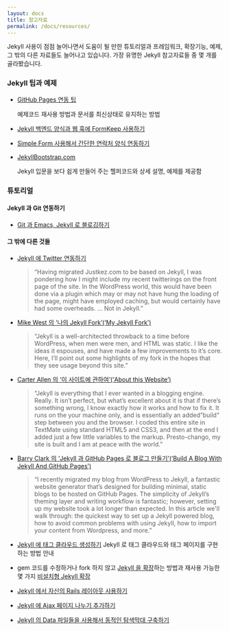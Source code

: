```yaml
---
layout: docs
title: 참고자료
permalink: /docs/resources/
---
```


Jekyll 사용이 점점 늘어나면서 도움이 될 만한 튜토리얼과 프레임워크, 확장기능, 예제, 그 밖의 다른 자료들도 늘어나고 있습니다. 가장 유명한 Jekyll 참고자료들 중 몇 개를 골라봤습니다.

### Jekyll 팁과 예제

- [GitHub Pages 연동 팁](https://gist.github.com/2890453)

  예제코드 재사용 방법과 문서를 최신상태로 유지하는 방법

- [Jekyll 백엔드 양식과 웹 훅에 FormKeep 사용하기](https://formkeep.com/)
- [Simple Form 사용해서 간단한 연락처 양식
  연동하기](http://getsimpleform.com/)
- [JekyllBootstrap.com](http://jekyllbootstrap.com)

  Jekyll 입문을 보다 쉽게 만들어 주는 헬퍼코드와 상세 설명,
  예제를 제공함

### 튜토리얼

#### Jekyll 과 Git 연동하기

- [Git 과 Emacs, Jekyll 로 블로깅하기](http://metajack.im/2009/01/23/blogging-with-git-emacs-and-jekyll/)

#### 그 밖에 다른 것들

- [Jekyll 에 Twitter 연동하기](http://www.justkez.com/integrating-twitter-with-jekyll/)
  > “Having migrated Justkez.com to be based on Jekyll, I was pondering how I might include my recent twitterings on the front page of the site. In the WordPress world, this would have been done via a plugin which may or may not have hung the loading of the page, might have employed caching, but would certainly have had some overheads. … Not in Jekyll.”
- [Mike West 의 ‘나의 Jekyll Fork’(‘My Jekyll Fork’)](http://mikewest.org/2009/11/my-jekyll-fork)
  > “Jekyll is a well-architected throwback to a time before WordPress, when men were men, and HTML was static. I like the ideas it espouses, and have made a few improvements to it’s core. Here, I’ll point out some highlights of my fork in the hopes that they see usage beyond this site.”
- [Carter Allen 의 ‘이 사이트에 관하여’(‘About this Website’)](http://cartera.me/2010/08/12/about-this-website/)
  > “Jekyll is everything that I ever wanted in a blogging engine. Really. It isn’t perfect, but what’s excellent about it is that if there’s something wrong, I know exactly how it works and how to fix it. It runs on the your machine only, and is essentially an added”build" step between you and the browser. I coded this entire site in TextMate using standard HTML5 and CSS3, and then at the end I added just a few little variables to the markup. Presto-chango, my site is built and I am at peace with the world.”
- [Barry Clark 의 ‘Jekyll 과 GitHub Pages 로 블로그 만들기’(‘Build A Blog With Jekyll And GitHub Pages’)](http://www.smashingmagazine.com/2014/08/01/build-blog-jekyll-github-pages/)
  > “I recently migrated my blog from WordPress to Jekyll, a fantastic website generator that’s designed for building minimal, static blogs to be hosted on GitHub Pages. The simplicity of Jekyll’s theming layer and writing workflow is fantastic; however, setting up my website took a lot longer than expected. In this article we'll walk through: the quickest way to set up a Jekyll powered blog, how to avoid common problems with using Jekyll, how to import your content from Wordpress, and more.”
- [Jekyll 에 태그 클라우드 생성하기](http://www.justkez.com/generating-a-tag-cloud-in-jekyll/)
Jekyll 로 태그 클라우드와 태그 페이지를 구현하는 방법 안내

- gem 코드를 수정하거나 fork 하지 않고 [Jekyll 을 확장](https://github.com/rfelix/jekyll_ext)하는 방법과 재사용 가능한 몇 가지 [비설치형 Jekyll 확장](https://wiki.github.com/rfelix/jekyll_ext/extensions)

- [Jekyll 에서 자신의 Rails 레이아웃 사용하기](http://numbers.brighterplanet.com/2010/08/09/sharing-rails-views-with-jekyll)
- [Jekyll 에 Ajax 페이지 나누기 추가하기](http://eduardoboucas.com/blog/2014/11/10/adding-ajax-pagination-to-jekyll.html)
- [Jekyll 의 Data 파일들을 사용해서 동적인 탐색막대 구축하기](http://www.jordanthornque.st/blog/building-dynamic-navbars-with-jekyll/)
